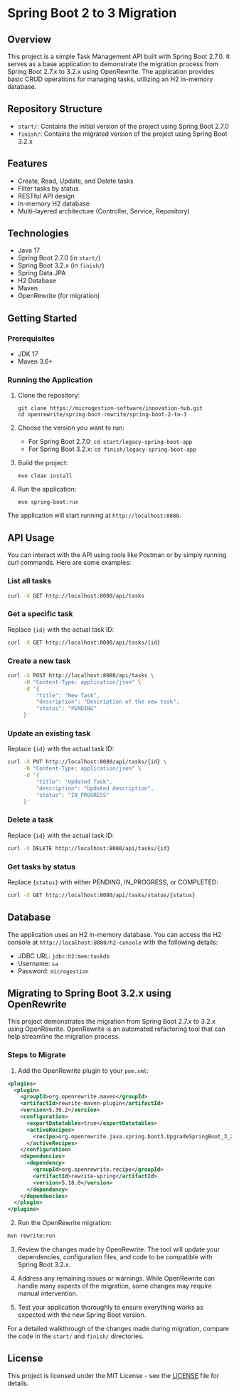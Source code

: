 # Spring Boot 2 to 3 Migration

## Overview

This project is a simple Task Management API built with Spring Boot 2.7.0. It serves as a base application to demonstrate the migration process from Spring Boot 2.7.x to 3.2.x using OpenRewrite. The application provides basic CRUD operations for managing tasks, utilizing an H2 in-memory database.

## Repository Structure

- `start/`: Contains the initial version of the project using Spring Boot 2.7.0
- `finish/`: Contains the migrated version of the project using Spring Boot 3.2.x

## Features

- Create, Read, Update, and Delete tasks
- Filter tasks by status
- RESTful API design
- In-memory H2 database
- Multi-layered architecture (Controller, Service, Repository)

## Technologies

- Java 17
- Spring Boot 2.7.0 (in `start/`)
- Spring Boot 3.2.x (in `finish/`)
- Spring Data JPA
- H2 Database
- Maven
- OpenRewrite (for migration)

## Getting Started

### Prerequisites

- JDK 17
- Maven 3.6+

### Running the Application

1. Clone the repository:
   ```
   git clone https://microgestion-software/innovation-hub.git
   cd openrewrite/spring-boot-rewrite/spring-boot-2-to-3
   ```

2. Choose the version you want to run:
   - For Spring Boot 2.7.0: `cd start/legacy-spring-boot-app`
   - For Spring Boot 3.2.x: `cd finish/legacy-spring-boot-app`

3. Build the project:
   ```
   mvn clean install
   ```

4. Run the application:
   ```
   mvn spring-boot:run
   ```

The application will start running at `http://localhost:8080`.

## API Usage

You can interact with the API using tools like Postman or by simply running curl commands. Here are some examples:

### List all tasks

```bash
curl -X GET http://localhost:8080/api/tasks
```

### Get a specific task

Replace `{id}` with the actual task ID:

```bash
curl -X GET http://localhost:8080/api/tasks/{id}
```

### Create a new task

```bash
curl -X POST http://localhost:8080/api/tasks \
     -H "Content-Type: application/json" \
     -d '{
         "title": "New Task",
         "description": "Description of the new task",
         "status": "PENDING"
     }'
```

### Update an existing task

Replace `{id}` with the actual task ID:

```bash
curl -X PUT http://localhost:8080/api/tasks/{id} \
     -H "Content-Type: application/json" \
     -d '{
         "title": "Updated Task",
         "description": "Updated description",
         "status": "IN_PROGRESS"
     }'
```

### Delete a task

Replace `{id}` with the actual task ID:

```bash
curl -X DELETE http://localhost:8080/api/tasks/{id}
```

### Get tasks by status

Replace `{status}` with either PENDING, IN_PROGRESS, or COMPLETED:

```bash
curl -X GET http://localhost:8080/api/tasks/status/{status}
```

## Database

The application uses an H2 in-memory database. You can access the H2 console at `http://localhost:8080/h2-console` with the following details:

- JDBC URL: `jdbc:h2:mem:taskdb`
- Username: `sa`
- Password: `microgestion`

## Migrating to Spring Boot 3.2.x using OpenRewrite

This project demonstrates the migration from Spring Boot 2.7.x to 3.2.x using OpenRewrite. OpenRewrite is an automated refactoring tool that can help streamline the migration process.

### Steps to Migrate

1. Add the OpenRewrite plugin to your `pom.xml`:

```xml
<plugins>
  <plugin>
    <groupId>org.openrewrite.maven</groupId>
    <artifactId>rewrite-maven-plugin</artifactId>
    <version>5.39.2</version>
    <configuration>
      <exportDatatables>true</exportDatatables>
      <activeRecipes>
        <recipe>org.openrewrite.java.spring.boot3.UpgradeSpringBoot_3_2</recipe>
      </activeRecipes>
    </configuration>
    <dependencies>
      <dependency>
        <groupId>org.openrewrite.recipe</groupId>
        <artifactId>rewrite-spring</artifactId>
        <version>5.18.0</version>
      </dependency>
    </dependencies>
  </plugin>
</plugins>
```

2. Run the OpenRewrite migration:

```bash
mvn rewrite:run
```

3. Review the changes made by OpenRewrite. The tool will update your dependencies, configuration files, and code to be compatible with Spring Boot 3.2.x.

4. Address any remaining issues or warnings. While OpenRewrite can handle many aspects of the migration, some changes may require manual intervention.

5. Test your application thoroughly to ensure everything works as expected with the new Spring Boot version.


For a detailed walkthrough of the changes made during migration, compare the code in the `start/` and `finish/` directories.

## License

This project is licensed under the MIT License - see the [LICENSE](../../../LICENSE) file for details.
